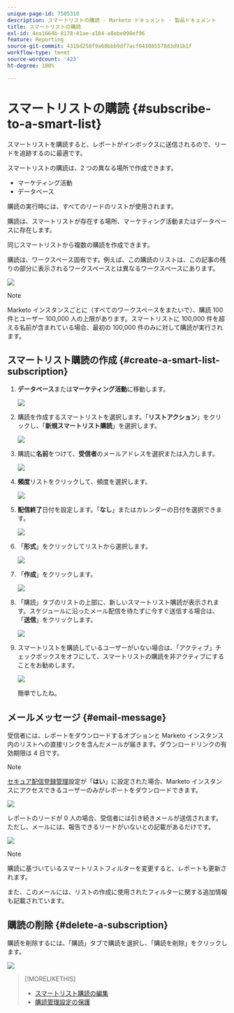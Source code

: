 ```yaml
---
unique-page-id: 7505310
description: スマートリストの購読 - Marketo ドキュメント - 製品ドキュメント
title: スマートリストの購読
exl-id: 4ea1664b-8178-41ae-a184-a8ebe090ef96
feature: Reporting
source-git-commit: 431bd258f9a68bbb9df7acf043085578d3d91b1f
workflow-type: tm+mt
source-wordcount: '423'
ht-degree: 100%

---
```


# スマートリストの購読 {#subscribe-to-a-smart-list}

スマートリストを購読すると、レポートがインボックスに送信されるので、リードを追跡するのに最適です。

スマートリストの購読は、2 つの異なる場所で作成できます。

* マーケティング活動
* データベース

購読の実行時には、すべてのリードのリストが使用されます。

購読は、スマートリストが存在する場所、マーケティング活動またはデータベースに存在します。

同じスマートリストから複数の購読を作成できます。

購読は、ワークスペース固有です。例えば、この購読のリストは、この記事の残りの部分に表示されるワークスペースとは異なるワークスペースにあります。

![](assets/one.png)

>[!NOTE]
>
>Marketo インスタンスごとに（すべてのワークスペースをまたいで）、購読 100 件とユーザー 100,000 人の上限があります。スマートリストに 100,000 件を超える名前が含まれている場合、最初の 100,000 件のみに対して購読が実行されます。

## スマートリスト購読の作成 {#create-a-smart-list-subscription}

1. **データベース**&#x200B;または&#x200B;**マーケティング活動**&#x200B;に移動します。

   ![](assets/db.png)

1. 購読を作成するスマートリストを選択します。「**リストアクション**」をクリックし、「**新規スマートリスト購読**」を選択します。

   ![](assets/three.png)

1. 購読に&#x200B;**名前**&#x200B;をつけて、**受信者**&#x200B;のメールアドレスを選択または入力します。

   ![](assets/image2015-9-14-13-3a18-3a38.png)

1. **頻度**&#x200B;リストをクリックして、頻度を選択します。

   ![](assets/image2015-9-14-13-3a21-3a21.png)

1. **配信終了**&#x200B;日付を設定します。「**なし**」またはカレンダーの日付を選択できます。

   ![](assets/image2015-9-14-13-3a23-3a37.png)

1. 「**形式**」をクリックしてリストから選択します。

   ![](assets/image2015-9-14-13-3a25-3a25.png)

1. 「**作成**」をクリックします。

   ![](assets/image2015-9-11-15-3a58-3a4.png)

1. 「購読」タブのリストの上部に、新しいスマートリスト購読が表示されます。スケジュールに沿ったメール配信を待たずに今すぐ送信する場合は、「**送信**」をクリックします。

   ![](assets/eight.png)

1. スマートリストを購読しているユーザーがいない場合は、「アクティブ」チェックボックスをオフにして、スマートリストの購読を非アクティブにすることをお勧めします。

   ![](assets/nine.png)

   簡単でしたね。

## メールメッセージ {#email-message}

受信者には、レポートをダウンロードするオプションと Marketo インスタンス内のリストへの直接リンクを含んだメールが届きます。ダウンロードリンクの有効期限は 4 日です。

>[!NOTE]
>
>[セキュア配信登録管理](/help/marketo/product-docs/reporting/basic-reporting/report-subscriptions/secure-the-subscription-admin-setting.md)設定が「**はい**」に設定された場合、Marketo インスタンスにアクセスできるユーザーのみがレポートをダウンロードできます。

![](assets/image2015-4-17-15-3a46-3a47.png)

レポートのリードが 0 人の場合、受信者には引き続きメールが送信されます。ただし、メールには、報告できるリードがいないとの記載があるだけです。

![](assets/image2015-4-17-16-3a11-3a8.png)

>[!NOTE]
>
>購読に基づいているスマートリストフィルターを変更すると、レポートも更新されます。

また、このメールには、リストの作成に使用されたフィルターに関する追加情報も記載されています。

## 購読の削除 {#delete-a-subscription}

購読を削除するには、「購読」タブで購読を選択し、「購読を削除」をクリックします。

![](assets/twelve.png)

>[!MORELIKETHIS]
>
>* [スマートリスト購読の編集](/help/marketo/product-docs/reporting/basic-reporting/report-subscriptions/edit-a-smart-list-subscription.md)
>* [購読管理設定の保護](/help/marketo/product-docs/reporting/basic-reporting/report-subscriptions/secure-the-subscription-admin-setting.md)
